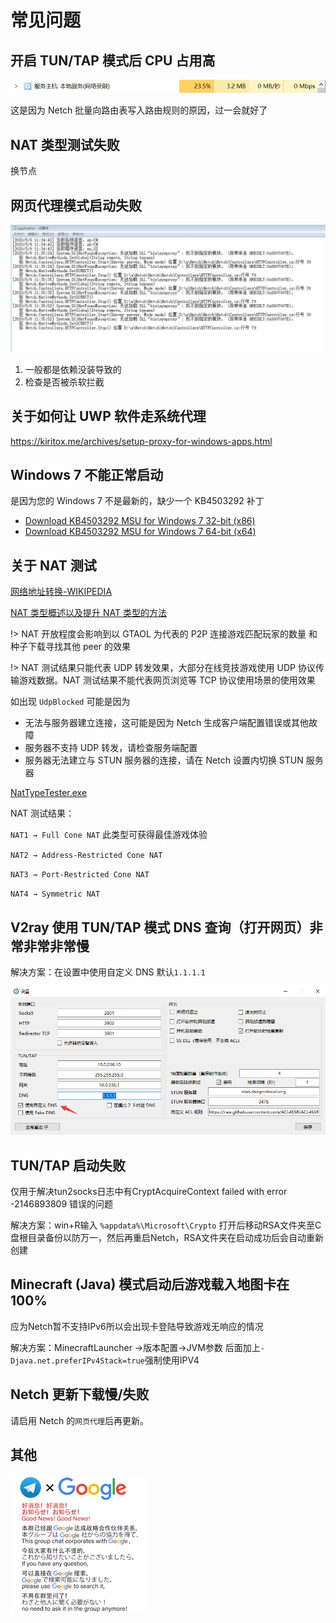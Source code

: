# 常见问题

## 开启 TUN/TAP 模式后 CPU 占用高

![](resources/screenshots/faq/tuntap-high-cpu-usage.png)

这是因为 Netch 批量向路由表写入路由规则的原因，过一会就好了

## NAT 类型测试失败

换节点

## 网页代理模式启动失败

![](resources/screenshots/faq/web-proxy-mode-failed-to-start.png)

1. 一般都是依赖没装导致的
2. 检查是否被杀软拦截

## 关于如何让 UWP 软件走系统代理

https://kiritox.me/archives/setup-proxy-for-windows-apps.html

## Windows 7 不能正常启动

是因为您的 Windows 7 不是最新的，缺少一个 KB4503292 补丁

- [Download KB4503292 MSU for Windows 7 32-bit (x86)](http://download.windowsupdate.com/d/msdownload/update/software/secu/2019/06/windows6.1-kb4503292-x86_932f3cccb6343fa2339648b391b80d28f8134870.msu)
- [Download KB4503292 MSU for Windows 7 64-bit (x64)](http://download.windowsupdate.com/d/msdownload/update/software/secu/2019/06/windows6.1-kb4503292-x64_a35bb4ea16d1d529fde9abfe8a0c16e9061f74cd.msu)

## 关于 NAT 测试

[网络地址转换-WIKIPEDIA](https://zh.wikipedia.org/wiki/%E7%BD%91%E7%BB%9C%E5%9C%B0%E5%9D%80%E8%BD%AC%E6%8D%A2)

[NAT 类型概述以及提升 NAT 类型的方法](https://www.jianshu.com/p/478a4acc9d74)

!> NAT 开放程度会影响到以 GTAOL 为代表的 P2P 连接游戏匹配玩家的数量 和 种子下载寻找其他 peer 的效果

!> NAT 测试结果只能代表 UDP 转发效果，大部分在线竞技游戏使用 UDP 协议传输游戏数据。NAT 测试结果不能代表网页浏览等 TCP 协议使用场景的使用效果

如出现 `UdpBlocked` 可能是因为

- 无法与服务器建立连接，这可能是因为 Netch 生成客户端配置错误或其他故障
- 服务器不支持 UDP 转发，请检查服务端配置
- 服务器无法建立与 STUN 服务器的连接，请在 Netch 设置内切换 STUN 服务器

[NatTypeTester.exe](https://github.com/HMBSbige/NatTypeTester)

NAT 测试结果：

`NAT1 → Full Cone NAT` 此类型可获得最佳游戏体验

`NAT2 → Address-Restricted Cone NAT`

`NAT3 → Port-Restricted Cone NAT`

`NAT4 → Symmetric NAT`

## V2ray 使用 TUN/TAP 模式 DNS 查询（打开网页）非常非常非常慢

解决方案：在设置中使用自定义 DNS 默认`1.1.1.1`

![](resources/screenshots/faq/v2rayTunTap.png)

## TUN/TAP 启动失败

仅用于解决tun2socks日志中有CryptAcquireContext failed with error -2146893809 错误的问题

解决方案：win+R输入 `%appdata%\Microsoft\Crypto` 打开后移动RSA文件夹至C盘根目录备份以防万一，然后再重启Netch，RSA文件夹在启动成功后会自动重新创建

## Minecraft (Java) 模式启动后游戏载入地图卡在100%

应为Netch暂不支持IPv6所以会出现卡登陆导致游戏无响应的情况

解决方案：MinecraftLauncher ->版本配置->JVM参数 后面加上`-Djava.net.preferIPv4Stack=true`强制使用IPV4

## Netch 更新下载慢/失败

请启用 Netch 的`网页代理`后再更新。

## 其他

![](resources/screenshots/faq/Google.png)
